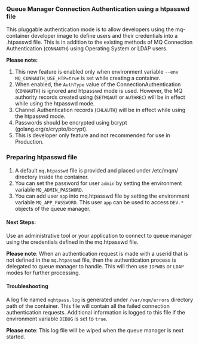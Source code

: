 
### Queue Manager Connection Authentication using a htpasswd file

This pluggable authentication mode is to allow developers using the mq-container developer image to define users and their credentials into a .htpasswd file.  This is in addition to the existing methods of MQ Connection Authentication (`CONNAUTH`) using Operating System or LDAP users.

**Please note:**
1. This new feature is enabled only when environment variable `--env MQ_CONNAUTH_USE_HTP=true` is set while creating a container.
2. When enabled, the `AuthType` value of the ConnectionAuthentication (`CONNAUTH`) is ignored and htpasswd mode is used. However, the MQ authority records created using (`SETMQAUT` or `AUTHREC`) will be in effect while using the htpasswd mode.
3. Channel Authentication records (`CHLAUTH`) will be in effect while using the htpasswd mode.
4. Passwords should be encrypted using bcrypt (golang.org/x/crypto/bcrypt).
5. This is developer only feature and not recommended for use in Production.

### Preparing htpasswd file

 1. A default `mq.htpasswd` file is provided and placed under /etc/mqm/ directory inside the container.
 2. You can set the password for user `admin` by setting the environment variable `MQ_ADMIN_PASSWORD`.
 3. You can add user `app` into mq.htpasswd file by setting the environment variable `MQ_APP_PASSWORD`. This user `app` can be used to access `DEV.*` objects of the queue manager.

#### Next Steps:

Use an administrative tool or your application to connect to queue manager using the credentials defined in the mq.htpasswd file.  

**Please note**: When an authentication request is made with a userid that is not defined in the `mq.htpasswd` file, then the authentication process is delegated to queue manager to handle. This will then use `IDPWOS` or `LDAP` modes for further processing.

#### Troubleshooting

A log file named `mqhtpass.log` is generated under `/var/mqm/errors` directory path of the container.  This file will contain all the failed connection authentication requests.  Additional information is logged to this file if the environment variable `DEBUG` is set to `true`.

**Please note**: This log file will be wiped when the queue manager is next started.
